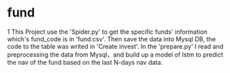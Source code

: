 # fund
1
This Project use the 'Spider.py' to get the specific funds' information which's fund_code is in 'fund.csv'.
Then save the data into Mysql DB, the code to the table was writed in 'Create invest'.
In the 'prepare.py' I read and preprocessing the data from Mysql，and build up a model of lstm to predict 
the nav of the fund based on the last N-days nav data.
